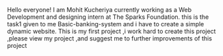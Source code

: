 Hello everyone!
I am Mohit Kucheriya currently working as a Web Development and designing intern at The Sparks Foundation. this is the task1 given to me Basic-banking-system and i have to create a simple dynamic website. This is my first project ,i work hard to create this project ,please view my project ,and suggest me to further improvements of this project
